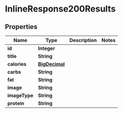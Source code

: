 

# InlineResponse200Results

## Properties

Name | Type | Description | Notes
------------ | ------------- | ------------- | -------------
**id** | **Integer** |  | 
**title** | **String** |  | 
**calories** | [**BigDecimal**](BigDecimal.md) |  | 
**carbs** | **String** |  | 
**fat** | **String** |  | 
**image** | **String** |  | 
**imageType** | **String** |  | 
**protein** | **String** |  | 




